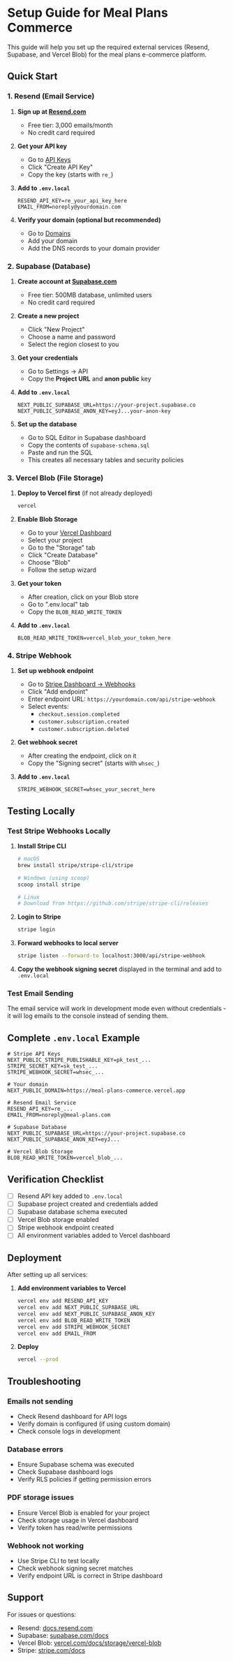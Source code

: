 # Setup Guide for Meal Plans Commerce

This guide will help you set up the required external services (Resend, Supabase, and Vercel Blob) for the meal plans e-commerce platform.

## Quick Start

### 1. Resend (Email Service)

1. **Sign up at [Resend.com](https://resend.com)**
   - Free tier: 3,000 emails/month
   - No credit card required

2. **Get your API key**
   - Go to [API Keys](https://resend.com/api-keys)
   - Click "Create API Key"
   - Copy the key (starts with `re_`)

3. **Add to `.env.local`**
   ```env
   RESEND_API_KEY=re_your_api_key_here
   EMAIL_FROM=noreply@yourdomain.com
   ```

4. **Verify your domain (optional but recommended)**
   - Go to [Domains](https://resend.com/domains)
   - Add your domain
   - Add the DNS records to your domain provider

### 2. Supabase (Database)

1. **Create account at [Supabase.com](https://supabase.com)**
   - Free tier: 500MB database, unlimited users
   - No credit card required

2. **Create a new project**
   - Click "New Project"
   - Choose a name and password
   - Select the region closest to you

3. **Get your credentials**
   - Go to Settings → API
   - Copy the **Project URL** and **anon public** key

4. **Add to `.env.local`**
   ```env
   NEXT_PUBLIC_SUPABASE_URL=https://your-project.supabase.co
   NEXT_PUBLIC_SUPABASE_ANON_KEY=eyJ...your-anon-key
   ```

5. **Set up the database**
   - Go to SQL Editor in Supabase dashboard
   - Copy the contents of `supabase-schema.sql`
   - Paste and run the SQL
   - This creates all necessary tables and security policies

### 3. Vercel Blob (File Storage)

1. **Deploy to Vercel first** (if not already deployed)
   ```bash
   vercel
   ```

2. **Enable Blob Storage**
   - Go to your [Vercel Dashboard](https://vercel.com/dashboard)
   - Select your project
   - Go to the "Storage" tab
   - Click "Create Database"
   - Choose "Blob"
   - Follow the setup wizard

3. **Get your token**
   - After creation, click on your Blob store
   - Go to ".env.local" tab
   - Copy the `BLOB_READ_WRITE_TOKEN`

4. **Add to `.env.local`**
   ```env
   BLOB_READ_WRITE_TOKEN=vercel_blob_your_token_here
   ```

### 4. Stripe Webhook

1. **Set up webhook endpoint**
   - Go to [Stripe Dashboard → Webhooks](https://dashboard.stripe.com/webhooks)
   - Click "Add endpoint"
   - Enter endpoint URL: `https://yourdomain.com/api/stripe-webhook`
   - Select events:
     - `checkout.session.completed`
     - `customer.subscription.created`
     - `customer.subscription.deleted`

2. **Get webhook secret**
   - After creating the endpoint, click on it
   - Copy the "Signing secret" (starts with `whsec_`)

3. **Add to `.env.local`**
   ```env
   STRIPE_WEBHOOK_SECRET=whsec_your_secret_here
   ```

## Testing Locally

### Test Stripe Webhooks Locally

1. **Install Stripe CLI**
   ```bash
   # macOS
   brew install stripe/stripe-cli/stripe

   # Windows (using scoop)
   scoop install stripe

   # Linux
   # Download from https://github.com/stripe/stripe-cli/releases
   ```

2. **Login to Stripe**
   ```bash
   stripe login
   ```

3. **Forward webhooks to local server**
   ```bash
   stripe listen --forward-to localhost:3000/api/stripe-webhook
   ```

4. **Copy the webhook signing secret** displayed in the terminal and add to `.env.local`

### Test Email Sending

The email service will work in development mode even without credentials - it will log emails to the console instead of sending them.

## Complete `.env.local` Example

```env
# Stripe API Keys
NEXT_PUBLIC_STRIPE_PUBLISHABLE_KEY=pk_test_...
STRIPE_SECRET_KEY=sk_test_...
STRIPE_WEBHOOK_SECRET=whsec_...

# Your domain
NEXT_PUBLIC_DOMAIN=https://meal-plans-commerce.vercel.app

# Resend Email Service
RESEND_API_KEY=re_...
EMAIL_FROM=noreply@meal-plans.com

# Supabase Database
NEXT_PUBLIC_SUPABASE_URL=https://your-project.supabase.co
NEXT_PUBLIC_SUPABASE_ANON_KEY=eyJ...

# Vercel Blob Storage
BLOB_READ_WRITE_TOKEN=vercel_blob_...
```

## Verification Checklist

- [ ] Resend API key added to `.env.local`
- [ ] Supabase project created and credentials added
- [ ] Supabase database schema executed
- [ ] Vercel Blob storage enabled
- [ ] Stripe webhook endpoint created
- [ ] All environment variables added to Vercel dashboard

## Deployment

After setting up all services:

1. **Add environment variables to Vercel**
   ```bash
   vercel env add RESEND_API_KEY
   vercel env add NEXT_PUBLIC_SUPABASE_URL
   vercel env add NEXT_PUBLIC_SUPABASE_ANON_KEY
   vercel env add BLOB_READ_WRITE_TOKEN
   vercel env add STRIPE_WEBHOOK_SECRET
   vercel env add EMAIL_FROM
   ```

2. **Deploy**
   ```bash
   vercel --prod
   ```

## Troubleshooting

### Emails not sending
- Check Resend dashboard for API logs
- Verify domain is configured (if using custom domain)
- Check console logs in development

### Database errors
- Ensure Supabase schema was executed
- Check Supabase dashboard logs
- Verify RLS policies if getting permission errors

### PDF storage issues
- Ensure Vercel Blob is enabled for your project
- Check storage usage in Vercel dashboard
- Verify token has read/write permissions

### Webhook not working
- Use Stripe CLI to test locally
- Check webhook signing secret matches
- Verify endpoint URL is correct in Stripe dashboard

## Support

For issues or questions:
- Resend: [docs.resend.com](https://docs.resend.com)
- Supabase: [supabase.com/docs](https://supabase.com/docs)
- Vercel Blob: [vercel.com/docs/storage/vercel-blob](https://vercel.com/docs/storage/vercel-blob)
- Stripe: [stripe.com/docs](https://stripe.com/docs)